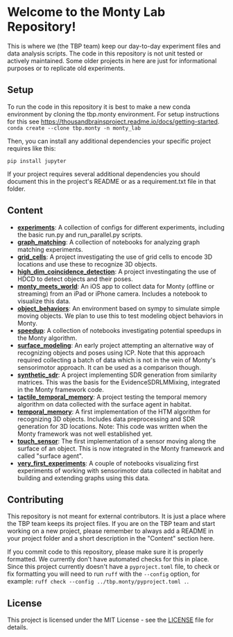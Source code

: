 # Welcome to the Monty Lab Repository!

This is where we (the TBP team) keep our day-to-day experiment files and data analysis scripts. The code in this repository is not unit tested or actively maintained. Some older projects in here are just for informational purposes or to replicate old experiments.

## Setup
To run the code in this repository it is best to make a new conda environment by cloning the tbp.monty environment. For setup instructions for this see https://thousandbrainsproject.readme.io/docs/getting-started.
`conda create --clone tbp.monty -n monty_lab`

Then, you can install any additional dependencies your specific project requires like this:

`pip install jupyter`

If your project requires several additional dependencies you should document this in the project's README or as a requirement.txt file in that folder.

## Content
- [**experiments**](./experiments): A collection of configs for different experiments, including the basic run.py and run_parallel.py scripts.
- [**graph_matching**](./graph_matching): A collection of notebooks for analyzing graph matching experiments.
- [**grid_cells**](./grid_cells): A project investigating the use of grid cells to encode 3D locations and use these to recognize 3D objects.
- [**high_dim_coincidence_detection**](./high_dim_coincidence_detection): A project investingating the use of HDCD to detect objects and their poses.
- [**monty_meets_world**](./monty_meets_world): An iOS app to collect data for Monty (offline or streaming) from an iPad or iPhone camera. Includes a notebook to visualize this data.
- [**object_behaviors**](./object_behaviors): An environment based on sympy to simulate simple moving objects. We plan to use this to test modeling object behaviors in Monty.
- [**speedup**](./speedup): A collection of notebooks investigating potential speedups in the Monty algorithm.
- [**surface_modeling**](./surface_modeling): An early project attempting an alternative way of recognizing objects and poses using ICP. Note that this approach required collecting a batch of data which is not in the vein of Monty's sensorimotor approach. It can be used as a comparison though.
- [**synthetic_sdr**](./synthetic_sdr): A project implementing SDR generation from similarity matrices. This was the basis for the EvidenceSDRLMMixing, integrated in the Monty framework code.
- [**tactile_temporal_memory**](./tactile_temporal_memory): A project testing the temporal memory algorithm on data collected with the surface agent in habitat.
- [**temporal_memory**](./temporal_memory): A first implementation of the HTM algorithm for recognizing 3D objects. Includes data preprocessing and SDR generation for 3D locations. Note: This code was written when the Monty framework was not well established yet.
- [**touch_sensor**](./touch_sensor): The first implementation of a sensor moving along the surface of an object. This is now integrated in the Monty framework and called "surface agent".
- [**very_first_experiments**](./very_first_experiments): A couple of notebooks visualizing first experiments of working with sensorimotor data collected in habitat and building and extending graphs using this data.

## Contributing
This repository is not meant for external contributors. It is just a place where the TBP team keeps its project files. If you are on the TBP team and start working on a new project, please remember to always add a README in your project folder and a short description in the "Content" section here.

If you commit code to this repository, please make sure it is properly formatted. We currently don't have automated checks for this in place. Since this project currently doesn't have a `pyproject.toml` file, to check or fix formatting you will need to run `ruff` with the `--config` option, for example: `ruff check --config ../tbp.monty/pyproject.toml .`.

## License
This project is licensed under the MIT License - see the [LICENSE](LICENSE) file for details.
